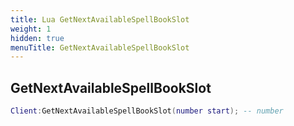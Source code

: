 ```yaml
---
title: Lua GetNextAvailableSpellBookSlot
weight: 1
hidden: true
menuTitle: GetNextAvailableSpellBookSlot
---
```

## GetNextAvailableSpellBookSlot
```lua
Client:GetNextAvailableSpellBookSlot(number start); -- number
```